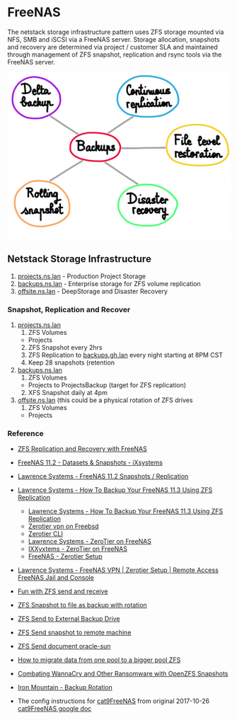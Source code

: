 # FreeNAS

The netstack storage infrastructure pattern uses ZFS storage mounted via NFS, SMB and iSCSI via a FreeNAS server.  Storage allocation, snapshots and recovery are determined via project / customer SLA and maintained through management of ZFS snapshot, replication and rsync tools via the FreeNAS server.

![backups-solutions](./backups-solutions.png)

## Netstack Storage Infrastructure

1. [projects.ns.lan](https://192.168.2.6) - Production Project Storage
2. [backups.ns.lan](https://192.168.2.7) - Enterprise storage for ZFS volume replication
3. [offsite.ns.lan](https://192.168.8.8) - DeepStorage and Disaster Recovery

### Snapshot, Replication and Recover

1. [projects.ns.lan](https://192.168.2.6)
    1. ZFS Volumes
      - Projects
    2. ZFS Snapshot every 2hrs
    3. ZFS Replication to [backups.gh.lan](https://192.168.2.7) every night starting at 8PM CST
    4. Keep 28 snapshots (retention
2. [backups.ns.lan](https://192.168.2.7)
    1. ZFS Volumes
      - Projects to ProjectsBackup (target for ZFS replication)
    2. XFS Snapshot daily at 4pm 
2. [offsite.ns.lan](https://192.168.8.8) (this could be a physical rotation of ZFS drives
    1. ZFS Volumes
      - Projects

### Reference
- [ZFS Replication and Recovery with FreeNAS](http://storagegaga.com/zfs-replication-and-recovery-with-freenas/)
- [FreeNAS 11.2 - Datasets & Snapshots - iXsystems](https://www.youtube.com/watch?v=4hXjA5rNVSg)
- [Lawrence Systems - FreeNAS 11.2 Snapshots / Replication](https://www.youtube.com/watch?v=Ge8eLR2FvDU&list=PLjGQNuuUzvmug2-LMfh43ehP9nt8gmCSf&index=36)
- [Lawrence Systems - How To Backup Your FreeNAS 11.3 Using ZFS Replication](https://www.youtube.com/watch?v=et7JyacV_hA&list=PLjGQNuuUzvmug2-LMfh43ehP9nt8gmCSf&index=5)
    - [Lawrence Systems - How To Backup Your FreeNAS 11.3 Using ZFS Replication](https://www.youtube.com/watch?v=et7JyacV_hA)
    - [Zerotier vpn on Freebsd](https://gist.github.com/dch/b36dd170209e65677d23f77c44825b5a)
    - [Zerotier CLI](https://zerotier.atlassian.net/wiki/spaces/SD/pages/29065282/zerotier-cli)
    - [Lawrence Systems - ZeroTier on FreeNAS](https://forums.lawrencesystems.com/t/zerotier-on-freenas/1650)
    - [IXXyxtems - ZeroTier on FreeNAS](https://www.ixsystems.com/community/threads/zerotier-how-is-this-configured.56070/)
    - [FreeNAS - Zerotier Setup](https://techmaniac.in/freenasyt/freenasyt.html)
- [Lawrence Systems - FreeNAS VPN | Zerotier Setup | Remote Access FreeNAS Jail and Console](https://www.youtube.com/watch?v=fEkybngMcWk)
- [Fun with ZFS send and receive](https://128bit.io/2010/07/23/fun-with-zfs-send-and-receive/)
- [ZFS Snapshot to file as backup with rotation](https://unix.stackexchange.com/questions/113743/zfs-snapshot-to-file-as-backup-with-rotation)
- [ZFS Send to External Backup Drive](https://www.ixsystems.com/community/threads/zfs-send-to-external-backup-drive.17850/)
- [ZFS Send snapshot to remote machine](https://askubuntu.com/questions/764416/send-zfs-snapshot-to-remote-machine)
- [ZFS Send document oracle-sun](https://docs.oracle.com/cd/E19253-01/819-5461/gbinw/index.html)
- [How to migrate data from one pool to a bigger pool ZFS](https://www.ixsystems.com/community/threads/howto-migrate-data-from-one-pool-to-a-bigger-pool.40519/)
- [Combating WannaCry and Other Ransomware with OpenZFS Snapshots](https://www.ixsystems.com/blog/combating-ransomware/)
- [Iron Mountain - Backup Rotation](https://www.ironmountain.com/resources/general-articles/b/by-the-book-strategies-that-work-for-backup-tape-rotation)



- The config instructions for [cat9FreeNAS](./cat9FreeNAS.md) from original 2017-10-26 [cat9FreeNAS google doc](https://docs.google.com/document/d/1kE2nafGL4KOyLlbPjma4ittpz_pkTlQPhcBlV2qrHMU/edit)
